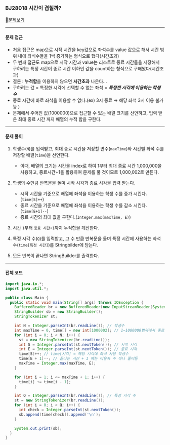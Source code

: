 ### BJ28018 시간이 겹칠까?

[📁문제보기](https://www.acmicpc.net/problem/28018)

---

#### 문제 접근

- 처음 접근은 map으로 시작 시간을 key값으로 좌석수를 value 값으로 해서 시간 범위 내에 좌석수들을 1씩 증가하는 형식으로 했다(시간초과)
- 두 번째 접근도 map으로 시작 시간과 value는 리스트로 종료 시간들을 저장해서 구하려는 특정 시간이 종료 시간 이하인 값을 count하는 형식으로 구해봤다(시간초과) 
- 결론 : **누적합**을 이용하지 않으면 **시간초과** 나온다...
- 구하려는 값 = 특정한 시각에 선택할 수 없는 좌석 = ***특정한 시각에 이용하는 학생 수***
- 종료 시간에 바로 좌석을 이용할 수 없다.(ex) 3시 종료 → 해당 좌석 3시 이용 불가능 )
- 문제에서 주어진 값(1000000)으로 접근할 수 있는 배열 크기를 선언하고, 입력 받은 최대 종료 시간 까지 배열의 누적 합을 구한다.

---

#### 문제 풀이

1. 학생수(`N`)를 입력받고, 최대 종료 시간을 저장할 변수(`maxTime`)와 시간별 좌석 수를 저장할 배열(`time`)을 선언한다.

   - 이때, 배열의 크기는 시간을 index로 하여 1부터 최대 종료 시간 1,000,000을 사용하고, 종료시간+1을 활용하여 문제를 풀 것이므로 1,000,002로 만든다.

2. 학생의 수만큼 반복문을 돌며 시작 시각과 종료 시각을 입력 받는다.
   -  시작 시간을 기준으로 배열에 좌석을 이용하는 학생 수를 증가 시킨다.(`time[S]++`)
   - 종료 시간을 기준으로 배열에 좌석을 이용하는 학생 수를 감소 시킨다.(`time[E+1]--`)
   - 종료 시간의 최대 값을 구한다.(`Integer.max(maxTime, E)`)
3. 시간 `1`부터 `종료 시간+1`까지 누적합을 계산한다.
4. 특정 시각 수(`Q`)를 입력받고, 그 수 만큼 반복문을 돌며 특정 시간에 사용하는 좌석 수(`time[특정 시간]`)를 Stringbilder에 담는다.
5. 모든 반복이 끝나면 StringBuilder를 출력한다. 

---

#### 전체 코드

```java
import java.io.*;
import java.util.*;

public class Main {
  public static void main(String[] args) throws IOException {
    BufferedReader br = new BufferedReader(new InputStreamReader(System.in));
    StringBuilder sb = new StringBuilder();
    StringTokenizer st;

    int N = Integer.parseInt(br.readLine()); // 학생수
    int maxTime = 0, time[] = new int[1000002]; // 1~1000000범위에서 종료시간+1 사용을 위한 배열크기
    for (int i = 0; i < N; i++) {
      st = new StringTokenizer(br.readLine());
      int S = Integer.parseInt(st.nextToken()); // 시작 시각
      int E = Integer.parseInt(st.nextToken()); // 종료 시각
      time[S]++; // time[시각] = 해당 시각에 좌석 사용 학생수
      time[E + 1]--; // 끝나는 시간 + 1 에는 이용자 수 하나 줄어듬
      maxTime = Integer.max(maxTime, E);
    }

    for (int i = 1; i <= maxTime + 1; i++) {
      time[i] += time[i - 1];
    }

    int Q = Integer.parseInt(br.readLine()); // 특정 시각 수
    st = new StringTokenizer(br.readLine());
    for (int i = 0; i < Q; i++) {
      int check = Integer.parseInt(st.nextToken());
      sb.append(time[check]).append('\n');
    }

    System.out.print(sb);
  }
}
```
